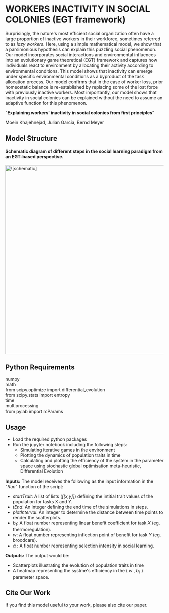 # WORKERS INACTIVITY IN SOCIAL COLONIES (EGT framework)

Surprisingly, the nature's most efficient social organization often have a large proportion of inactive workers in their workforce, sometimes referred to as _lazy workers_. Here, using a simple mathematical model, we show that a parsimonious hypothesis can explain this puzzling social phenomenon. Our model incorporates social interactions and environmental influences into an evolutionary game theoretical (EGT) framework and captures how individuals react to environment by allocating their activity according to environmental conditions. This model shows that inactivity can emerge under specific environmental conditions as a byproduct of the task allocation process.
Our model confirms that in the case of worker loss, prior homeostatic balance is re-established by replacing some of the lost force with previously inactive workers. Most importantly, our model shows that inactivity in social colonies can be explained without the need to assume an adaptive function for this phenomenon. 

"**Explaining workers' inactivity in social colonies from first principles**" 

Moein Khajehnejad, Julian García, Bernd Meyer

## Model Structure 
#### Schematic diagram of different steps in the social learning paradigm from an EGT-based perspective. 

<img width="600" alt="![schematic]" src="https://user-images.githubusercontent.com/22978025/173978596-b93a95d5-1ce9-4fee-80b7-4534c7ecba1c.png">

## Python Requirements
numpy<br />
math<br />
from scipy.optimize import differential_evolution<br />
from scipy.stats import entropy<br />
time<br />
multiprocessing<br />
from pylab import rcParams
 

## Usage
- Load the required python packages
- Run the jupyter notebook including the following steps:
    - Simulating iterative games in the environment
    - Plotting the dynamics of population traits in time
    - Calculating and plotting the efficiency of the system in the parameter space using stochastic global optimisation meta-heuristic, Differential Evolution

**Inputs:** The model receives the following as the input information in the "_Run_" function of the script:
- _startTrait_: A list of lists (_[[x,y]]_) defining the intitial trait values of the population for tasks X and Y.
- _tEnd_: An integer defining the end time of the simulations in steps.
- _plotInterval_: An integer to determine the distance between time points to render the scatterplots.
- $b_1$: A float number representing linear benefit coefficient for task _X_ (eg. thermoregulation).
- $w$: A float number representing inflection point of benefit for task _Y_ (eg. broodcare).
- $\alpha$ : A float number representing selection intensity in social learning.

**Outputs:** The output would be:
-  Scatterplots illustrating the evolution of population traits in time
-  A heatmap representing the systme's efficiency in the ( $w$ , $b_1$ )  parameter space.

## Cite Our Work
If you find this model useful to your work, please also cite our paper.
